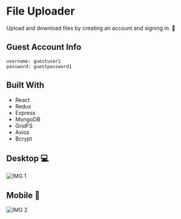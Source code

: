 # File Uploader

Upload and download files by creating an account and signing in. 📁

## Guest Account Info

```
username: guestuser1
password: guestpassword1
```

## Built With

* React
* Redux
* Express
* MongoDB
* GridFS
* Axios
* Bcrypt

## Desktop 💻

![IMG 1](https://i.postimg.cc/jqwmyH7W/uploader-desktop.png)

## Mobile 📱

![IMG 2](https://i.postimg.cc/263Jcv9K/uploader-mobile1.png)
